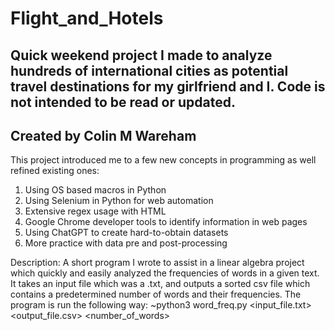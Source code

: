 # Flight_and_Hotels
**Quick weekend project I made to analyze hundreds of international cities as potential travel destinations for my girlfriend and I. Code is not intended to be read or updated.**
---------------------------------------------------
**Created by Colin M Wareham**
---------------------------------------------------
This project introduced me to a few new concepts in programming as well refined existing ones:
1. Using OS based macros in Python
2. Using Selenium in Python for web automation
3. Extensive regex usage with HTML
4. Google Chrome developer tools to identify information in web pages
5. Using ChatGPT to create hard-to-obtain datasets
6. More practice with data pre and post-processing


Description:
A short program I wrote to assist in a linear algebra project which quickly and easily analyzed the frequencies of words in a given text. It takes an input file which was a .txt, and outputs a sorted csv file which contains a predetermined number of words and their frequencies. The program is run the following way: ~python3 word_freq.py <input_file.txt> <output_file.csv> <number_of_words>

